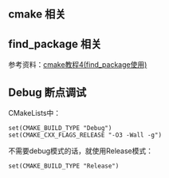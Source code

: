 ## cmake 相关

## find_package  相关

参考资料：[cmake教程4(find_package使用)](https://blog.csdn.net/haluoluo211/article/details/80559341)

## Debug 断点调试
CMakeLists中：
```
set(CMAKE_BUILD_TYPE "Debug")
set(CMAKE_CXX_FLAGS_RELEASE "-O3 -Wall -g")
```

不需要debug模式的话，就使用Release模式：
```
set(CMAKE_BUILD_TYPE "Release")
```